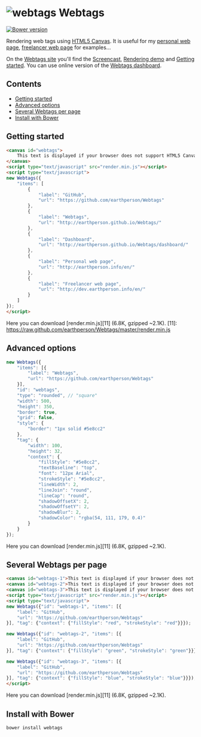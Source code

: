 ![webtags][5] Webtags
=======
[![Bower version](https://badge.fury.io/bo/webtags.svg)](http://badge.fury.io/bo/webtags)

Rendering web tags using [HTML5 Canvas][1]. It is useful for my [personal web page][2], [freelancer web page][3] for examples&hellip;

On the [Webtags site][6] you'll find the [Screencast][8], [Rendering demo][9] and [Getting started][10].
You can use online version of the [Webtags dashboard][7].

[1]: https://developer.mozilla.org/en-US/docs/HTML/Canvas
[2]: http://earthperson.info/en/
[3]: http://dev.earthperson.info/en/
[4]: http://earthperson.github.io
[5]: http://earthperson.github.io/Webtags/images/webtags.png
[6]: http://earthperson.github.io/Webtags/
[7]: http://earthperson.github.io/Webtags/dashboard/
[8]: http://earthperson.github.io/Webtags/#screencast
[9]: http://earthperson.github.io/Webtags/#demo
[10]: http://earthperson.github.io/Webtags/#getting-started

## Contents

* [Getting started](#getting-started)
* [Advanced options](#advanced-options)
* [Several Webtags per page](#several-webtags-per-page)
* [Install with Bower](#install-with-bower)

## Getting started
```html
<canvas id="webtags">
	This text is displayed if your browser does not support HTML5 Canvas.
</canvas>
<script type="text/javascript" src="render.min.js"></script>
<script type="text/javascript">
new Webtags({
	"items": [
		{
			"label": "GitHub",
			"url": "https://github.com/earthperson/Webtags"
		},
		{
			"label": "Webtags",
			"url": "http://earthperson.github.io/Webtags/"
		},
		{
			"label": "Dashboard",
			"url": "http://earthperson.github.io/Webtags/dashboard/"
		},
		{
			"label": "Personal web page",
			"url": "http://earthperson.info/en/"
		},
		{
			"label": "Freelancer web page",
			"url": "http://dev.earthperson.info/en/"
		}
	]
});
</script>
```
Here you can download [render.min.js][11] (6.8K, gzipped ~2.1K).
[11]: https://raw.github.com/earthperson/Webtags/master/render.min.js

## Advanced options
```js
new Webtags({
	"items": [{
		"label": "Webtags",
		"url": "https://github.com/earthperson/Webtags"
	}],
	"id": "webtags",
	"type": "rounded", // "square"
	"width": 500,
	"height": 350,
	"border": true,
	"grid": false,
	"style": {
		"border": "1px solid #5e8cc2"
	},
	"tag": {
		"width": 100,
		"height": 32,
		"context": {
			"fillStyle": "#5e8cc2",
			"textBaseline": "top",
			"font": "12px Arial",
			"strokeStyle": "#5e8cc2",
			"lineWidth": 2, 
			"lineJoin": "round",
			"lineCap": "round",
			"shadowOffsetX": 2,
			"shadowOffsetY": 2,
			"shadowBlur": 2,
			"shadowColor": "rgba(54, 111, 179, 0.4)"
		}
	}
});
```
Here you can download [render.min.js][11] (6.8K, gzipped ~2.1K).

## Several Webtags per page
```html
<canvas id="webtags-1">This text is displayed if your browser does not support HTML5 Canvas.</canvas>
<canvas id="webtags-2">This text is displayed if your browser does not support HTML5 Canvas.</canvas>
<canvas id="webtags-3">This text is displayed if your browser does not support HTML5 Canvas.</canvas>
<script type="text/javascript" src="render.min.js"></script>
<script type="text/javascript">
new Webtags({"id": "webtags-1", "items": [{
	"label": "GitHub",
	"url": "https://github.com/earthperson/Webtags"
}], "tag": {"context": {"fillStyle": "red", "strokeStyle": "red"}}});

new Webtags({"id": "webtags-2", "items": [{
	"label": "GitHub",
	"url": "https://github.com/earthperson/Webtags"
}], "tag": {"context": {"fillStyle": "green", "strokeStyle": "green"}}});

new Webtags({"id": "webtags-3", "items": [{
	"label": "GitHub",
	"url": "https://github.com/earthperson/Webtags"
}], "tag": {"context": {"fillStyle": "blue", "strokeStyle": "blue"}}});
</script>
```
Here you can download [render.min.js][11] (6.8K, gzipped ~2.1K).

## Install with Bower
```Shell
bower install webtags
```
